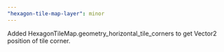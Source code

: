 ```yaml
---
"hexagon-tile-map-layer": minor
---
```


Added HexagonTileMap.geometry_horizontal_tile_corners to get Vector2 position of tile corner.
